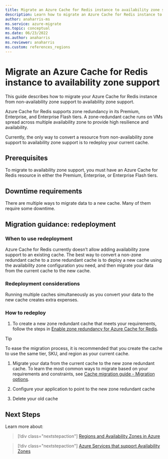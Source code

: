 ```yaml
---
title: Migrate an Azure Cache for Redis instance to availability zone support 
description: Learn how to migrate an Azure Cache for Redis instance to availability zone support.
author: anaharris-ms
ms.service: azure-migrate
ms.topic: conceptual
ms.date: 06/23/2022
ms.author: anaharris 
ms.reviewer: anaharris
ms.custom: references_regions
---
```

 
# Migrate an Azure Cache for Redis instance to availability zone support

This guide describes how to migrate your Azure Cache for Redis instance from non-availability zone support to availability zone support.

Azure Cache for Redis supports zone redundancy in its Premium, Enterprise, and Enterprise Flash tiers. A zone-redundant cache runs on VMs spread across multiple availability zone to provide high resilience and availability.  

Currently, the only way to convert a resource from non-availability zone support to availability zone support is to redeploy your current cache.

## Prerequisites

To migrate to availability zone support, you must have an Azure Cache for Redis resource in either the Premium, Enterprise, or Enterprise Flash tiers.

## Downtime requirements

There are multiple ways to migrate data to a new cache. Many of them require some downtime.   

## Migration guidance: redeployment

### When to use redeployment

Azure Cache for Redis currently doesn’t allow adding availability zone support to an existing cache. The best way to convert a non-zone redundant cache to a zone redundant cache is to deploy a new cache using the availability zone configuration you need, and then migrate your data from the current cache to the new cache. 

### Redeployment considerations

Running multiple caches simultaneously as you convert your data to the new cache creates extra expenses.

### How to redeploy

1.  To create a new zone redundant cache that meets your requirements, follow the steps in [Enable zone redundancy for Azure Cache for Redis](../azure-cache-for-redis/cache-how-to-zone-redundancy.md). 

>[!TIP]
>To ease the migration process, it is recommended that you create the cache to use the same tier, SKU, and region as your current cache.

1. Migrate your data from the current cache to the new zone redundant cache. To learn the most common ways to migrate based on your requirements and constraints, see [Cache migration guide - Migration options](../azure-cache-for-redis/cache-migration-guide.md).

1. Configure your application to point to the new zone redundant cache

1. Delete your old cache

## Next Steps

Learn more about:

> [!div class="nextstepaction"]
> [Regions and Availability Zones in Azure](az-overview.md)

> [!div class="nextstepaction"]
> [Azure Services that support Availability Zones](az-region.md)